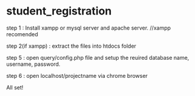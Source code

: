 # student_registration
step 1 : Install xampp or mysql server and apache server. //xampp recomended

step 2(if xampp) : extract the files into htdocs folder

step 5 : open query/config.php file and setup the reuired database name, username, password.

step 6 : open localhost/projectname via chrome browser

All set!
